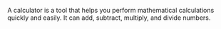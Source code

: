 A calculator is a tool that helps you perform mathematical calculations quickly and easily. It can add, subtract, multiply, and divide numbers.
